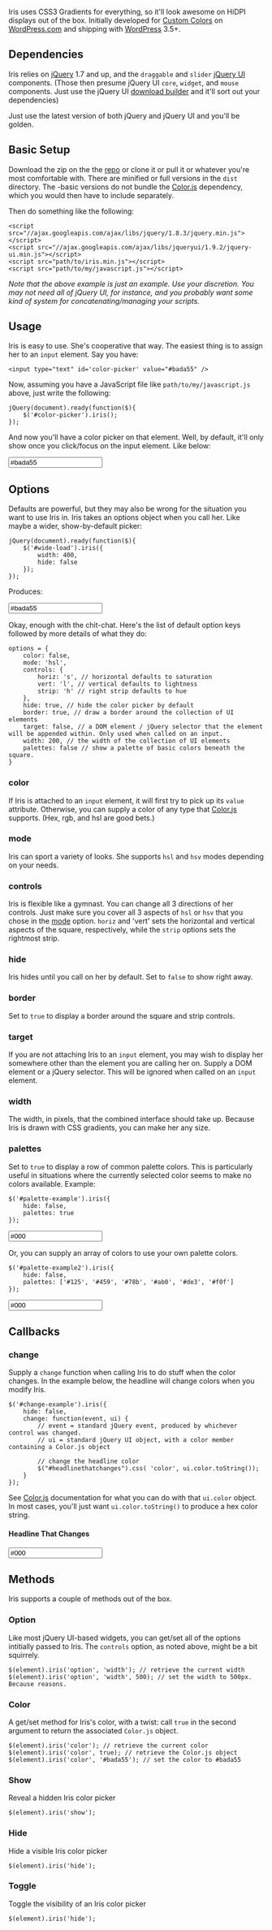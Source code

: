 Iris uses CSS3 Gradients for everything, so it'll look awesome on HiDPI displays out of the box. Initially developed for [Custom Colors](http://en.blog.wordpress.com/2012/07/11/go-ahead-add-a-splash-of-color/) on [WordPress.com](http://wordpress.com/) and shipping with [WordPress][] 3.5+.

## Dependencies

Iris relies on [jQuery][] 1.7 and up, and the `draggable` and `slider` [jQuery UI][] components. (Those then presume jQuery UI `core`, `widget`, and `mouse` components. Just use the jQuery UI [download builder](http://jqueryui.com/download/) and it'll sort out your dependencies)

Just use the latest version of both jQuery and jQuery UI and you'll be golden.

## Basic Setup

Download the zip on the the [repo][] or clone it or pull it or whatever you're most comfortable with. There are minified or full versions in the `dist` directory. The -basic versions do not bundle the [Color.js][] dependency, which you would then have to include separately.

Then do something like the following:

	<script src="//ajax.googleapis.com/ajax/libs/jquery/1.8.3/jquery.min.js"></script>
	<script src="//ajax.googleapis.com/ajax/libs/jqueryui/1.9.2/jquery-ui.min.js"></script>
	<script src="path/to/iris.min.js"></script>
	<script src="path/to/my/javascript.js"></script>

*Note that the above example is just an example. Use your discretion. You may not need all of jQuery UI, for instance, and you probably want some kind of system for concatenating/managing your scripts.*

## Usage

Iris is easy to use. She's cooperative that way. The easiest thing is to assign her to an `input` element. Say you have:

	<input type="text" id='color-picker' value="#bada55" />

Now, assuming you have a JavaScript file like `path/to/my/javascript.js` above, just write the following:

	jQuery(document).ready(function($){
		$('#color-picker').iris();
	});

And now you'll have a color picker on that element. Well, by default, it'll only show once you click/focus on the input element. Like below:

<input type="text" id='color-picker' value="#bada55" />
<script>
	jQuery(document).ready(function($){
		$('#color-picker').iris();
	});
</script>

## Options

Defaults are powerful, but they may also be wrong for the situation you want to use Iris in. Iris takes an options object when you call her. Like maybe a wider, show-by-default picker:

	jQuery(document).ready(function($){
		$('#wide-load').iris({
			width: 400,
			hide: false 
		});
	});

Produces:

<input type="text" id='wide-load' value="#bada55" />
<script>
	jQuery(document).ready(function($){
		$('#wide-load').iris({
			width: 400,
			hide: false 
		});
	});
</script>

Okay, enough with the chit-chat. Here's the list of default option keys followed by more details of what they do:

	options = {
		color: false,
		mode: 'hsl',
		controls: {
			horiz: 's', // horizontal defaults to saturation
			vert: 'l', // vertical defaults to lightness
			strip: 'h' // right strip defaults to hue
		},
		hide: true, // hide the color picker by default
		border: true, // draw a border around the collection of UI elements
		target: false, // a DOM element / jQuery selector that the element will be appended within. Only used when called on an input.
		width: 200, // the width of the collection of UI elements
		palettes: false // show a palette of basic colors beneath the square.
	}

### color

If Iris is attached to an `input` element, it will first try to pick up its `value` attribute. Otherwise, you can supply a color of any type that [Color.js][] supports. (Hex, rgb, and hsl are good bets.)

### mode

Iris can sport a variety of looks. She supports `hsl` and `hsv` modes depending on your needs.

### controls

Iris is flexible like a gymnast. You can change all 3 directions of her controls. Just make sure you cover all 3 aspects of `hsl` or `hsv` that you chose in the [mode](#mode) option. `horiz` and 'vert' sets the horizontal and vertical aspects of the square, respectively, while the `strip` options sets the rightmost strip.

### hide

Iris hides until you call on her by default. Set to `false` to show right away.

### border

Set to `true` to display a border around the square and strip controls.

### target

If you are not attaching Iris to an `input` element, you may wish to display her somewhere other than the element you are calling her on. Supply a DOM element or a jQuery selector. This will be ignored when called on an `input` element.

### width

The width, in pixels, that the combined interface should take up. Because Iris is drawn with CSS gradients, you can make her any size.

### palettes

Set to `true` to display a row of common palette colors. This is particularly useful in situations where the currently selected color seems to make no colors available. Example:

	$('#palette-example').iris({
		hide: false,
		palettes: true
	});

<input type="text" id="palette-example" value="#000" />
<script>
	jQuery(document).ready(function($){
		$('#palette-example').iris({
			hide: false,
			palettes: true
		});
	});
</script>

Or, you can supply an array of colors to use your own palette colors.

	$('#palette-example2').iris({
		hide: false,
		palettes: ['#125', '#459', '#78b', '#ab0', '#de3', '#f0f']
	});

<input type="text" id="palette-example2" value="#000" />
<script>
	jQuery(document).ready(function($){
		$('#palette-example2').iris({
			hide: false,
			palettes: ['#125', '#459', '#78b', '#ab0', '#de3', '#f0f']
		});
	});
</script>

## Callbacks

### change

Supply a `change` function when calling Iris to do stuff when the color changes. In the example below, the headline will change colors when you modify Iris.

	$('#change-example').iris({
		hide: false,
		change: function(event, ui) {
			// event = standard jQuery event, produced by whichever control was changed.
			// ui = standard jQuery UI object, with a color member containing a Color.js object

			// change the headline color
			$("#headlinethatchanges").css( 'color', ui.color.toString());
		}
	});

See [Color.js][] documentation for what you can do with that `ui.color` object. In most cases, you'll just want `ui.color.toString()` to produce a hex color string.

#### Headline That Changes

<input type="text" id="change-example" value="#000" />
<script>
	jQuery(document).ready(function($){
		$('#change-example').iris({
			hide: false,
			change: function(event, ui) {
				$("#headlinethatchanges").css( 'color', ui.color.toString());
			}
		});
	});
</script>

## Methods

Iris supports a couple of methods out of the box.

### Option

Like most jQuery UI-based widgets, you can get/set all of the options intitially passed to Iris. The `controls` option, as noted above, might be a bit squirrely.

	$(element).iris('option', 'width'); // retrieve the current width
	$(element).iris('option', 'width', 500); // set the width to 500px. Because reasons.

### Color

A get/set method for Iris's color, with a twist: call `true` in the second argument to return the associated `Color.js` object.

	$(element).iris('color'); // retrieve the current color
	$(element).iris('color', true); // retrieve the Color.js object
	$(element).iris('color', '#bada55'); // set the color to #bada55

### Show

Reveal a hidden Iris color picker

	$(element).iris('show');

### Hide

Hide a visible Iris color picker

	$(element).iris('hide');

### Toggle

Toggle the visibility of an Iris color picker

	$(element).iris('hide');


[jQuery]: http://jquery.com/

[jQuery UI]: http://jqueryui.com/

[Color.js]: https://github.com/Automattic/Color.js

[repo]: https://github.com/Automattic/Iris

[WordPress]: http://wordpress.org/

